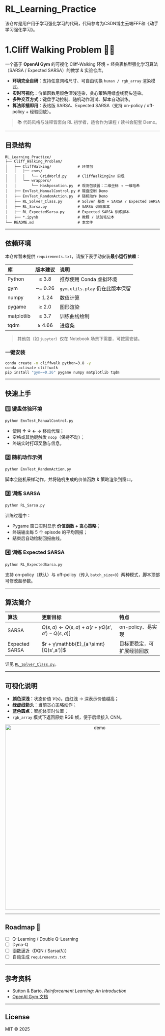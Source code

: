 # RL_Learning_Practice
该仓库是用户用于学习强化学习的代码，代码参考为CSDN博主云端FFF和《动手学习强化学习》。
# 1.Cliff Walking Problem 🧗‍♂️

一个基于 **OpenAI Gym** 的可视化 Cliff-Walking 环境 + 经典表格型强化学习算法（SARSA / Expected SARSA）的教学 & 实验仓库。

* **环境完全自研**：支持任意网格尺寸、可自由切换 `human / rgb_array` 渲染模式。
* **实时可视化**：价值函数用颜色深浅渲染，贪心策略用绿虚线箭头渲染。
* **多种交互方式**：键盘手动控制、随机动作测试、脚本自动训练。
* **算法即插即用**：表格版 SARSA、Expected SARSA（支持 on-policy / off-policy + 经验回放）。

> 📚 代码风格与注释皆面向 RL 初学者，适合作为课程 / 读书会配套 Demo。

---

## 目录结构

```text
RL_Learning_Practice/
├── Cliff_Walking_Problem/
│   ├── CliffWalking/            # 环境包
│   │   ├── envs/
│   │   │   └── GridWorld.py     # CliffWalkingEnv 实现
│   │   └── wrappers/
│   │       └── Hashposotion.py  # 观测包装器：二维坐标 → 一维哈希
│   ├── EnvTest_ManualControl.py # 键盘控制 Demo
│   ├── EnvTest_RandomAction.py  # 随机动作 Demo
│   ├── RL_Solver_Class.py       # Solver 基类 + SARSA / Expected SARSA
│   ├── RL_Sarsa.py              # SARSA 训练脚本
│   ├── RL_ExpectedSarsa.py      # Expected SARSA 训练脚本
│   ├── *.ipynb                  # 教程 / 试验笔记本
└── README.md                    # 本文件
```

---

## 依赖环境

本仓库暂未提供 `requirements.txt`，请按下表手动安装**最小运行依赖**：

| 库          |   版本建议   | 说明                       |
| :--------- | :------: | :----------------------- |
| Python     |   ≥ 3.8  | 推荐使用 Conda 虚拟环境          |
| gym        | \~= 0.26 | `gym.utils.play` 仍在此版本保留 |
| numpy      |  ≥ 1.24  | 数值计算                     |
| pygame     |   ≥ 2.0  | 图形渲染                     |
| matplotlib |   ≥ 3.7  | 训练曲线绘制                   |
| tqdm       |  ≥ 4.66  | 进度条                      |

> 其他包（如 `jupyter`）仅在 Notebook 场景下需要，可按需安装。

### 一键安装

```bash
conda create -n cliffwalk python=3.8 -y
conda activate cliffwalk
pip install "gym~=0.26" pygame numpy matplotlib tqdm
```

---

## 快速上手

### 1️⃣ 键盘体验环境

```bash
python EnvTest_ManualControl.py
```

* 使用 **↑ ↓ ← →** 移动代理；
* 空格或其他键触发 `noop`（保持不动）；
* 终端实时打印奖励与信息。

### 2️⃣ 随机动作示例

```bash
python EnvTest_RandomAction.py
```

脚本会随机采样动作，并将随机生成的价值函数 & 策略渲染到窗口。

### 3️⃣ 训练 SARSA

```bash
python RL_Sarsa.py
```

训练过程中：

* Pygame 窗口实时显示 **价值函数 + 贪心策略**；
* 终端输出每 5 个 episode 的平均回报；
* 结束后自动绘制回报曲线。

### 4️⃣ 训练 Expected SARSA

```bash
python RL_ExpectedSarsa.py
```

支持 on-policy（默认）与 off-policy（传入 `batch_size>0`）两种模式，脚本顶部可修改超参数。

---

## 算法简介

| 算法             | 更新目标                                        | 特点            |
| :------------- | :------------------------------------------ | :------------ |
| SARSA          | $Q(s,a) ← Q(s,a)+α[r + γQ(s',a') − Q(s,a)]$ | on-policy、易实现 |
| Expected SARSA | $r + γ\mathbb{E}_{a'\simπ}[Q(s',a')]$       | 目标更稳定，可扩展经验回放 |

详见 [`RL_Solver_Class.py`](Cliff_Walking_Problem/RL_Solver_Class.py)。

---

## 可视化说明

* **颜色深浅**：状态价值 $V(s)$，由红浅 → 深表示价值越高；
* **绿虚线箭头**：当前贪心策略动作；
* **蓝色圆点**：智能体实时位置；
* `rgb_array` 模式下返回原始 RGB 帧，便于后续接入 CNN。

<p align="center">
  <img src="docs/demo.gif" width="600" alt="demo" />
</p>

---

## Roadmap 🚧

* [ ] Q-Learning / Double Q-Learning
* [ ] Dyna-Q
* [ ] 函数逼近（DQN / Sarsa(λ)）
* [ ] 自动生成 `requirements.txt`

---

## 参考资料

* Sutton & Barto. *Reinforcement Learning: An Introduction*
* [OpenAI Gym 文档](https://www.gymlibrary.dev/)

---

## License

MIT © 2025
